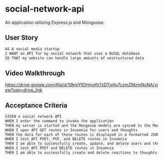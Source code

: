 # social-network-api
An application utilizing Express.js and Mongoose.

## User Story

```md
AS A social media startup
I WANT an API for my social network that uses a NoSQL database
SO THAT my website can handle large amounts of unstructured data
```

## Video Walkthrough
https://drive.google.com/file/d/1I9miYfDHmqfh7zDTjehv7czmZMzmNuNA/view?usp=drive_link

## Acceptance Criteria

```md
GIVEN a social network API
WHEN I enter the command to invoke the application
THEN my server is started and the Mongoose models are synced to the MongoDB database
WHEN I open API GET routes in Insomnia for users and thoughts
THEN the data for each of these routes is displayed in a formatted JSON
WHEN I test API POST, PUT, and DELETE routes in Insomnia
THEN I am able to successfully create, update, and delete users and thoughts in my database
WHEN I test API POST and DELETE routes in Insomnia
THEN I am able to successfully create and delete reactions to thoughts and add and remove friends to a user’s friend list
```